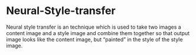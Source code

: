 # Neural-Style-transfer
Neural style transfer is an technique which is  used to take two images a content image and a style image and combine them together so that output image looks like the content image, but “painted” in the style of the style  image.
